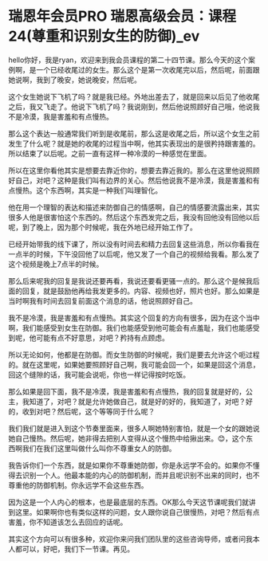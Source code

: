 # 瑞恩年会员PRO 瑞恩高级会员：课程24(尊重和识别女生的防御)_ev

hello你好，我是ryan，欢迎来到我会员课程的第二十四节课。那么今天的这个案例啊，是一个已经收尾过的女生。那么这个是第一次收尾完以后，然后呢，前面跟她说啊，我到了晚安，她说晚安，然后呢。

这个女生她说下飞机了吗？就是我已经。外地出差去了，就是回来以后见了他收尾之后，我又飞走了。他说下飞机了吗？我说刚到，然后他说照顾好自己哦，他说我不是冷漠，我是害羞和有点慢热。

那么这个表达一般通常我们听到是收尾前，那么这是收尾之后，所以这个女生之前发生了什么呢？就是她的收尾的过程当中啊，他其实表现出的是很矜持跟害羞的。所以结束了以后呢。之前一直有这样一种冷漠的一种感觉在里面。

所以在这里你看他其实是想要去靠近你的，想要去靠近我的。那么在这里他说照顾好自己，对吧？这种是我们叫有边界的关心。然后他说我不是冷漠，我是害羞和有点慢热。这个东西啊，其实是一种我们叫理智化。

他在用一个理智的表达和描述来防御自己的情感啊，自己的情感要流露出来，其实很多人他是很害怕这个东西的。然后这个东西发完之后，我没有回他没有回他以后呢，到了晚上，因为那个时候呢，我在外地已经开始工作了。

已经开始带我的线下课了，所以没有时间去和精力去回复这些消息，所以你看我在一点半的时候，下午没回他了以后呢，他又发了一个自己的视频给我看。那么发了这个视频是晚上7点半的时候。

那么后来呢我的回复是我说还要再看，我说还要看更骚一点的。那么这个是候我后面的回复，就是鼓励他再给我发更多的。内容、视频也好，照片也好。那么如果是当时啊我有时间去回复前面这个消息的话，他说照顾好自己。

我不是冷漠，我是害羞和有点慢热。其实这个回复的方向有很多，因为在这个当中啊，我们能感受到女生在防御。我们也能感受到他可能会有点羞耻，我们也能感受到呢，他可能有点不好意思，对吧？矜持有点顾虑。

所以无论如何，他都是在防御。而女生防御的时候呢，我们是要去允许这个呃过程的。就在这里呢，如果她要照顾好自己啊，我可能会回一个，如果是回这个消息，回这个缝隙的话，我可能会说呃，你也一样记得按时吃饭。

那么如果是回下面，我不是冷漠，我是害羞和有点慢热，我的回复就是好的，公主，我知道了，对吧？就是允许她做自己，就是好的好的，我知道了，对吧？好的，收到对吧？然后呢，这个等等同于什么呢？

我们我们就是进入到这个节奏里面来，很多人啊她特别害怕，就是一个女的跟她说她自己慢热。然后呢，她非得去把别人变得从这个慢热中给揪出来。😊，这个东西啊我们在我们这里叫做什么叫你不尊重女人的防御。

我告诉你们一个东西，就是如果你不尊重她防御，你是永远学不会的。如果你不懂得去识别一个人。他最本能的内心的防御机制，而并且呢识别不出来的同时，也不尊重他的防御机制。你永远学不会这些东西。

因为这是一个人内心的根本，也是最底层的东西。OK那么今天这节课呢我们就讲到这里。如果啊你也有类似这样的问题，女人跟你说自己很慢热，对吧？然后有点害羞，你不知道该怎么去回应的话呢。

其实这个方向可以有很多种，欢迎你来问我们团队里的这些咨询导师，或者问我本人都可以，好吧，我们下一节课。再见。

